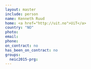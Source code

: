 ```yaml
---
layout: master
include: person
name: Kenneth Ruud
home: <a href="http://uit.no">UiT</a>
country: "NO"
photo:
email:
phone:
on_contract: no
has_been_on_contract: no
groups:
  neic2015-prg:
---
```

